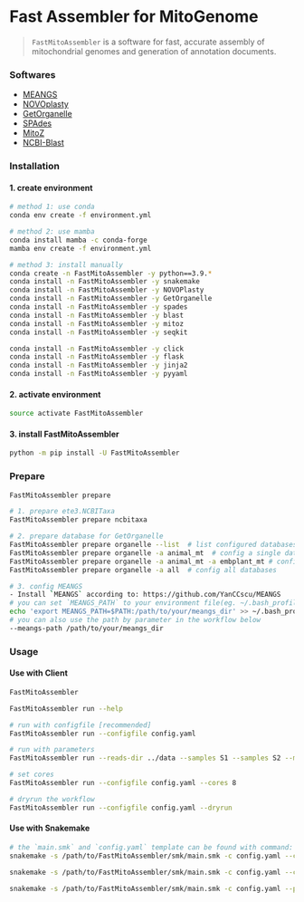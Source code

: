 # Fast Assembler for MitoGenome
> `FastMitoAssembler` is a software for fast, accurate assembly of mitochondrial genomes and generation of annotation documents.

### Softwares
- [MEANGS](https://github.com/YanCCscu/meangs)
- [NOVOplasty](https://github.com/Edith1715/NOVOplasty)
- [GetOrganelle](https://github.com/Kinggerm/GetOrganelle)
- [SPAdes](https://github.com/ablab/spades)
- [MitoZ](https://github.com/linzhi2013/MitoZ)
- [NCBI-Blast](https://blast.ncbi.nlm.nih.gov/doc/blast-help/downloadblastdata.html)

### Installation
#### 1. create environment
```bash
# method 1: use conda
conda env create -f environment.yml

# method 2: use mamba
conda install mamba -c conda-forge
mamba env create -f environment.yml

# method 3: install manually
conda create -n FastMitoAssembler -y python==3.9.*
conda install -n FastMitoAssembler -y snakemake
conda install -n FastMitoAssembler -y NOVOPlasty
conda install -n FastMitoAssembler -y GetOrganelle
conda install -n FastMitoAssembler -y spades
conda install -n FastMitoAssembler -y blast
conda install -n FastMitoAssembler -y mitoz
conda install -n FastMitoAssembler -y seqkit

conda install -n FastMitoAssembler -y click
conda install -n FastMitoAssembler -y flask
conda install -n FastMitoAssembler -y jinja2 
conda install -n FastMitoAssembler -y pyyaml 
```

#### 2. activate environment 
```bash
source activate FastMitoAssembler
```

#### 3. install FastMitoAssembler
```bash
python -m pip install -U FastMitoAssembler
```

### Prepare
```bash
FastMitoAssembler prepare

# 1. prepare ete3.NCBITaxa
FastMitoAssembler prepare ncbitaxa

# 2. prepare database for GetOrganelle
FastMitoAssembler prepare organelle --list  # list configured databases
FastMitoAssembler prepare organelle -a animal_mt  # config a single database
FastMitoAssembler prepare organelle -a animal_mt -a embplant_mt # config multiple databaes
FastMitoAssembler prepare organelle -a all  # config all databases

# 3. config MEANGS
- Install `MEANGS` according to: https://github.com/YanCCscu/MEANGS
# you can set `MEANGS_PATH` to your environment file(eg. ~/.bash_profile)
echo 'export MEANGS_PATH=$PATH:/path/to/your/meangs_dir' >> ~/.bash_profile
# you can also use the path by parameter in the workflow below
--meangs-path /path/to/your/meangs_dir
```

### Usage
#### Use with Client
```bash
FastMitoAssembler

FastMitoAssembler run --help

# run with configfile [recommended]
FastMitoAssembler run --configfile config.yaml

# run with parameters
FastMitoAssembler run --reads-dir ../data --samples S1 --samples S2 --meangs-path /path/to/your/meangs_dir

# set cores
FastMitoAssembler run --configfile config.yaml --cores 8

# dryrun the workflow
FastMitoAssembler run --configfile config.yaml --dryrun
```
#### Use with Snakemake
```bash
# the `main.smk` and `config.yaml` template can be found with command: `FastMitoAssembler`
snakemake -s /path/to/FastMitoAssembler/smk/main.smk -c config.yaml --cores 4

snakemake -s /path/to/FastMitoAssembler/smk/main.smk -c config.yaml --cores 4 --printshellcmds

snakemake -s /path/to/FastMitoAssembler/smk/main.smk -c config.yaml --printshellcmds --dryrun
```
